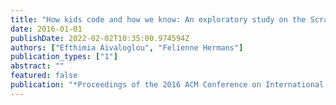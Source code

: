 ```yaml
---
title: "How kids code and how we know: An exploratory study on the Scratch repository"
date: 2016-01-01
publishDate: 2022-02-02T10:35:00.974594Z
authors: ["Efthimia Aivaloglou", "Felienne Hermans"]
publication_types: ["1"]
abstract: ""
featured: false
publication: "*Proceedings of the 2016 ACM Conference on International Computing Education Research*"
---
```


